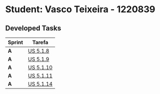 # Student: Vasco Teixeira - 1220839

## Developed Tasks
 
| Sprint | Tarefa                                              |
|--------|-----------------------------------------------------|
| **A**  | [US 5.1.8](../PatientProfileCreation/readme.md)     |
| **A**  | [US 5.1.9](../PatientProfileUpdate/readme.md)       |
| **A**  | [US 5.1.10](../PatientProfileDelete/readme.md)      |
| **A**  | [US 5.1.11](../PatientProfilesListing/readme.md)    |
| **A**  | [US 5.1.14](../StaffProfileDeactivation/readme.md)  |
